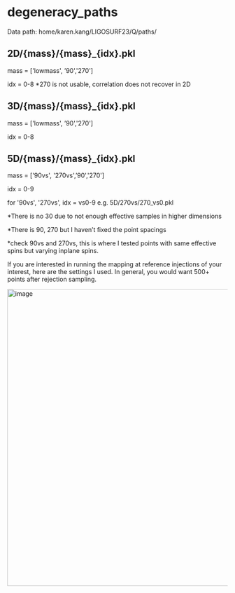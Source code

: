 # degeneracy_paths

Data path:
home/karen.kang/LIGOSURF23/Q/paths/

## 2D/{mass}/{mass}_{idx}.pkl

mass = ['lowmass', ’90','270']

idx = 0-8
*270 is not usable, correlation does not recover in 2D

## 3D/{mass}/{mass}_{idx}.pkl

mass = ['lowmass', ’90','270']

idx = 0-8

## 5D/{mass}/{mass}_{idx}.pkl

mass = ['90vs', '270vs',’90','270']

idx = 0-9

for '90vs', '270vs', idx = vs0-9  e.g. 5D/270vs/270_vs0.pkl

*There is no 30 due to not enough effective samples in higher dimensions

*There is 90, 270 but I haven’t fixed the point spacings

*check 90vs and 270vs, this is where I tested points with same effective spins but varying inplane spins. 

If you are interested in running the mapping at reference injections of your interest, here are the settings I used. 
In general, you would want 500+ points after rejection sampling. 

<img width="678" alt="image" src="https://github.com/yixinkang/degeneracy_paths/assets/112017703/cd2dec40-cb7c-4b38-8f64-aabb9af8b557">

